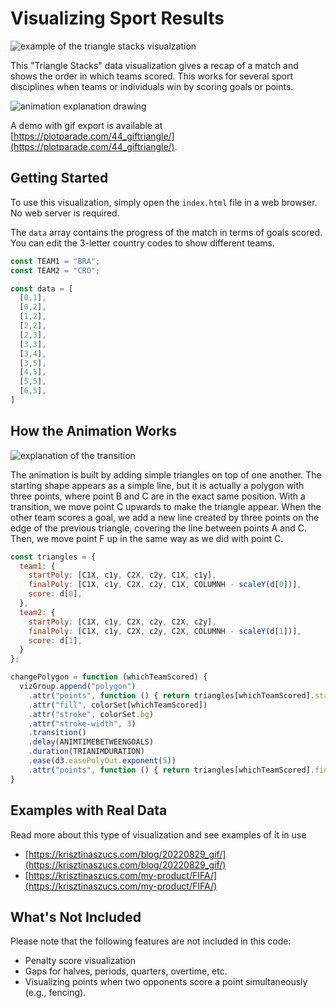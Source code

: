 # Visualizing Sport Results

![example of the triangle stacks visualzation](https://plotparade.com/chartimg/triangle/triangle2.gif)

This "Triangle Stacks" data visualization gives a recap of a match and shows the order in which teams scored. This works for several sport disciplines when teams or individuals win by scoring goals or points.

![animation explanation drawing](https://krisztinaszucs.com/blog/20220829_gif/img/expanation-01.png)

A demo with gif export is available at [https://plotparade.com/44_giftriangle/](https://plotparade.com/44_giftriangle/).

## Getting Started

To use this visualization, simply open the `index.html` file in a web browser. No web server is required.

The `data` array contains the progress of the match in terms of goals scored. You can edit the 3-letter country codes to show different teams.

```javascript
const TEAM1 = "BRA";
const TEAM2 = "CRO";

const data = [
  [0,1],
  [0,2],
  [1,2],
  [2,2],
  [2,3],
  [3,3],
  [3,4],
  [3,5],
  [4,5],
  [5,5],
  [6,5],
]
```

## How the Animation Works

![explanation of the transition](https://plotparade.com/chartimg/triangle/explanation.png)

The animation is built by adding simple triangles on top of one another. The starting shape appears as a simple line, but it is actually a polygon with three points, where point B and C are in the exact same position. With a transition, we move point C upwards to make the triangle appear. When the other team scores a goal, we add a new line created by three points on the edge of the previous triangle, covering the line between points A and C. Then, we move point F up in the same way as we did with point C.

```javascript
const triangles = {
  team1: {
    startPoly: [C1X, c1y, C2X, c2y, C1X, c1y],
    finalPoly: [C1X, c1y, C2X, c2y, C1X, COLUMNH - scaleY(d[0])],
    score: d[0],
  },
  team2: {
    startPoly: [C1X, c1y, C2X, c2y, C2X, c2y],
    finalPoly: [C1X, c1y, C2X, c2y, C2X, COLUMNH - scaleY(d[1])],
    score: d[1],
  }
};

changePolygon = function (whichTeamScored) {
  vizGroup.append("polygon")
    .attr("points", function () { return triangles[whichTeamScored].startPoly.join(","); })
    .attr("fill", colorSet[whichTeamScored])
    .attr("stroke", colorSet.bg)
    .attr("stroke-width", 3)
    .transition()
    .delay(ANIMTIMEBETWEENGOALS)
    .duration(TRIANIMDURATION)
    .ease(d3.easePolyOut.exponent(5))
    .attr("points", function () { return triangles[whichTeamScored].finalPoly.join(","); })
}
```

## Examples with Real Data

Read more about this type of visualization and see examples of it in use 
- [https://krisztinaszucs.com/blog/20220829_gif/](https://krisztinaszucs.com/blog/20220829_gif/)
- [https://krisztinaszucs.com/my-product/FIFA/](https://krisztinaszucs.com/my-product/FIFA/)


## What's Not Included

Please note that the following features are not included in this code:

- Penalty score visualization
- Gaps for halves, periods, quarters, overtime, etc.
- Visualizing points when two opponents score a point simultaneously (e.g., fencing).
